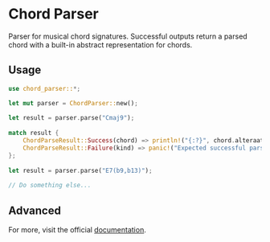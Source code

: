 # Chord Parser

Parser for musical chord signatures. Successful outputs return a parsed chord with a built-in abstract representation for chords.

## Usage

```rust
use chord_parser::*;

let mut parser = ChordParser::new();
 
let result = parser.parse("Cmaj9");
 
match result {
    ChordParseResult::Success(chord) => println!("{:?}", chord.alteraations.seventh),
    ChordParseResult::Failure(kind) => panic!("Expected successful parse!"),
};
 
let result = parser.parse("E7(b9,b13)");
 
// Do something else...
```

## Advanced

For more, visit the official [documentation](https://docs.rs/crate/chord-parser/latest/).